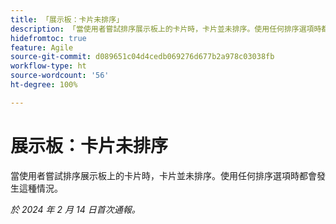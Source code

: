```yaml
---
title: 「展示板：卡片未排序」
description: 「當使用者嘗試排序展示板上的卡片時，卡片並未排序。使用任何排序選項時都會發生這種情況。」
hidefromtoc: true
feature: Agile
source-git-commit: d089651c04d4cedb069276d677b2a978c03038fb
workflow-type: ht
source-wordcount: '56'
ht-degree: 100%

---
```



# 展示板：卡片未排序

當使用者嘗試排序展示板上的卡片時，卡片並未排序。使用任何排序選項時都會發生這種情況。

_於 2024 年 2 月 14 日首次通報。_
